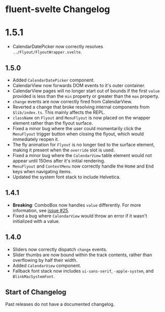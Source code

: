 # fluent-svelte Changelog

# 1.5.1

-   CalendarDatePicker now correctly resolves `../Flyout/FlyoutWrapper.svelte`.

## 1.5.0

-   Added `CalendarDatePicker` component.
-   CalendarView now forwards DOM events to it's outer container.
-   CalendarView pages will no longer start out of bounds if the first `value` provided is less than the `min` property or greater than the `max` property.
-   `change` events are now correctly fired from CalendarView.
-   Reverted a change that broke resolving internal components from `$lib/index.ts`. This mainly affects the REPL.
-   `className` on `Flyout` and `MenuFlyout` is now placed on the wrapper element rather than the flyout surface.
-   Fixed a minor bug where the user could momentarily click the `MenuFlyout` trigger button when closing the flyout, which would immediately reopen it.
-   The fly animation for `Flyout` is no longer tied to the surface element, making it present when the `override` slot is used.
-   Fixed a minor bug where the `CalendarView` table element would not appear until 150ms after it's initial rendering.
-   `MenuFlyout` and `ContextMenu` now correctly handle the <kbd>Home</kbd> and <kbd>End</kbd> keys when navigating items.
-   Updated the system font stack to include Helvetica.

## 1.4.1

-   **Breaking**: ComboBox now handles `value` differently. For more information, see [issue #25](https://github.com/Tropix126/fluent-svelte/issues/25).
-   Fixed a bug where `CalendarView` would throw an error if it wasn't initialized with a value.

## 1.4.0

-   Sliders now correctly dispatch `change` events.
-   Slider thumbs are now bound within the track contents, rather than overflowing by half their width.
-   Added `CalendarView` component.
-   Fallback font stack now includes `ui-sans-serif`, `-apple-system`, and `BlinkMacSystemFont`.

## Start of Changelog

Past releases do not have a documented changelog.
